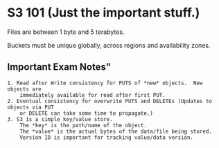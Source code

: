 # S3 101 (Just the important stuff.)

Files are between 1 byte and 5 terabytes.

Buckets must be unique globally, across regions and availability zones.

## Important Exam Notes"

    1. Read after Write consistency for PUTS of *new* objects.  New objects are
        immediately available for read after first PUT.  
    2. Eventual consistency for overwrite PUTS and DELETEs (Updates to objects via PUT
        or DELETE can take some time to propagate.)
    3. S3 is a simple key/value store.  
        The *key* is the path/name of the object.
        The *value* is the actual bytes of the data/file being stored.
        Version ID is important for tracking value/data version.  
